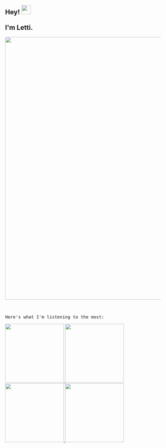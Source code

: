 <h2> Hey! <img src="https://media.tenor.com/SNL9_xhZl9oAAAAi/waving-hand-joypixels.gif" width="30" /> <br /> <br /> I'm Letti.  </h2> 

<div align="center">
  <img src="https://gif-generator.ifiam.repl.co/projects.gif" width="850"/>
 </div>

<br />
<br />

<samp fontSize="20px"> Here's what I'm listening to the most: </samp>

<div>
    <tr>
    <td align="center" width="190">
      <a href="https://spotify-listening-to.ifiam.repl.co/spotify/track1" target="_blank" width="190">
        <code><img src="https://spotify-listening-to.ifiam.repl.co/tracks/track1.png" width="190" /></code>
      </a>
    </td>
  </tr>
    <tr>
    <td align="center" width="190">
      <a href="https://spotify-listening-to.ifiam.repl.co/spotify/track2" target="_blank" width="190">
        <code><img src="https://spotify-listening-to.ifiam.repl.co/tracks/track2.png" width="190" /></code>
      </a>
    </td>
  </tr>
    <tr>
    <td align="center" width="190">
      <a href="https://spotify-listening-to.ifiam.repl.co/spotify/track3" target="_blank" width="190">
        <code><img src="https://spotify-listening-to.ifiam.repl.co/tracks/track3.png" width="190" /></code>
      </a>
    </td>
  </tr>
  <tr>
    <td align="center" width="190">
      <a href="https://spotify-listening-to.ifiam.repl.co/spotify/track4" target="_blank" width="190">
        <code><img src="https://spotify-listening-to.ifiam.repl.co/tracks/track4.png" width="190" /></code>
      </a>
    </td>
  </tr>
</div>
 
 
 


<!--
**Letti42/Letti42** is a ✨ _special_ ✨ repository because its `README.md` (this file) appears on your GitHub profile.

Here are some ideas to get you started:

- 🔭 I’m currently working on ...
- 🌱 I’m currently learning ...
- 👯 I’m looking to collaborate on ...
- 🤔 I’m looking for help with ...
- 💬 Ask me about ...
- 📫 How to reach me: ...
- 😄 Pronouns: ...
- ⚡ Fun fact: ...
-->
